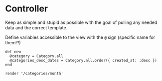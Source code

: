 # Controller

Keep as simple and stupid as possible with the goal of pulling any needed data and the correct template.

Define variables accessible to the view with the `@` sign (specific name for them?!)

```
def new
  @category = Category.all
  @categories_desc_dates = Category.all.order({ created_at: :desc })
end
```

```
render '/categories/month'
```
